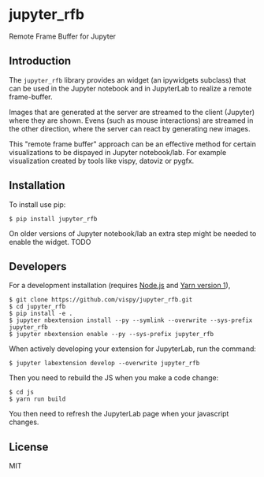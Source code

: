 # jupyter_rfb

Remote Frame Buffer for Jupyter

## Introduction

The `jupyter_rfb` library provides an widget (an ipywidgets subclass)
that can be used in the Jupyter notebook and in JupyterLab to realize
a remote frame-buffer.

Images that are generated at the server are streamed to the client
(Jupyter) where they are shown. Evens (such as mouse interactions) are
streamed in the other direction, where the server can react by generating
new images.

This "remote frame buffer" approach can be an effective method for certain
visualizations to be dispayed in Jupyter notebook/lab. For example
visualization created by tools like vispy, datoviz or pygfx.


## Installation

To install use pip:

    $ pip install jupyter_rfb

On older versions of Jupyter notebook/lab an extra step might be needed
to enable the widget. TODO


## Developers

For a development installation (requires [Node.js](https://nodejs.org) and [Yarn version 1](https://classic.yarnpkg.com/)),

    $ git clone https://github.com/vispy/jupyter_rfb.git
    $ cd jupyter_rfb
    $ pip install -e .
    $ jupyter nbextension install --py --symlink --overwrite --sys-prefix jupyter_rfb
    $ jupyter nbextension enable --py --sys-prefix jupyter_rfb

When actively developing your extension for JupyterLab, run the command:

    $ jupyter labextension develop --overwrite jupyter_rfb

Then you need to rebuild the JS when you make a code change:

    $ cd js
    $ yarn run build

You then need to refresh the JupyterLab page when your javascript changes.


## License

MIT
